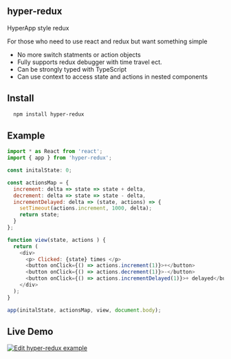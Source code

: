 ## hyper-redux

HyperApp style redux

For those who need to use react and redux but want something simple

- No more switch statments or action objects
- Fully supports redux debugger with time travel ect.
- Can be strongly typed with TypeScript
- Can use context to access state and actions in nested components

## Install

```sh
  npm install hyper-redux
```
## Example

```js
import * as React from 'react';
import { app } from 'hyper-redux';

const initalState: 0;

const actionsMap = {
  increment: delta => state => state + delta,
  decrement: delta => state => state - delta,
  incrementDelayed: delta => (state, actions) => {
    setTimeout(actions.increment, 1000, delta);
    return state;
  }
};

function view(state, actions ) {
  return (
    <div>
      <p> Clicked: {state} times </p>
      <button onClick={() => actions.increment(1)}>+</button>
      <button onClick={() => actions.decrement(1)}>-</button>
      <button onClick={() => actions.incrementDelayed(1)}>+ delayed</button>
    </div>
  );
}

app(initalState, actionsMap, view, document.body);
```

## Live Demo

[![Edit hyper-redux example](https://codesandbox.io/static/img/play-codesandbox.svg)](https://codesandbox.io/s/745pqpnoz6)